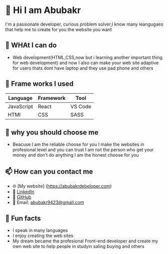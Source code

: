 # 👋 Hi I am Abubakr
I'm a passionate developer, curious problem solver,I know many leangugaes that help me to create for you the website you want

## 🧠 WHAt I can do
- Web development(HTML,CSS,now but i learning another important thing for web development) and now I also can make your web site adaptive for users thats dont have laptop and they use pad phone and others

## 🧰 Frame works I used
| Language   | Framework | Tool        |
|------------|-----------|-------------|
| JavaScript | React     | VS Code     |
| HTMl     | CSS     | SASS    |

## 🤔 why you should choose me 
- Beacuse I am the reliable choose for you 
I make the websites in profesional level and you can trust I am not the person who get your money and don't do anything I am the honest choose for you

## 📫 How can you contact me
- 🌐 [My website] (https://abubakrdebeloper.com)
- 💼 [LinkedIn](https://linkedin.com/in/abubakrdevloper)
- 🐙 [GitHub](https://github.com/Abubakr9423)
- 📧 Email: abubakr9423@gmail.com

## 🎯 Fun facts
- I speak in many languages
- I enjoy creating the web sites
- My dream became the profesional Front-end developer and create my own web site to help people in studyin saling buying and others